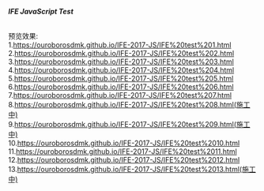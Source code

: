 <strong><em>IFE JavaScript Test</em></strong>

<br />预览效果:
<br />1.https://ouroborosdmk.github.io/IFE-2017-JS/IFE%20test%201.html
<br />2.https://ouroborosdmk.github.io/IFE-2017-JS/IFE%20test%202.html
<br />3.https://ouroborosdmk.github.io/IFE-2017-JS/IFE%20test%203.html
<br />4.https://ouroborosdmk.github.io/IFE-2017-JS/IFE%20test%204.html
<br />5.https://ouroborosdmk.github.io/IFE-2017-JS/IFE%20test%205.html
<br />6.https://ouroborosdmk.github.io/IFE-2017-JS/IFE%20test%206.html
<br />7.https://ouroborosdmk.github.io/IFE-2017-JS/IFE%20test%207.html
<br />8.https://ouroborosdmk.github.io/IFE-2017-JS/IFE%20test%208.html(施工中)
<br />9.https://ouroborosdmk.github.io/IFE-2017-JS/IFE%20test%209.html(施工中)
<br />10.https://ouroborosdmk.github.io/IFE-2017-JS/IFE%20test%2010.html
<br />11.https://ouroborosdmk.github.io/IFE-2017-JS/IFE%20test%2011.html
<br />12.https://ouroborosdmk.github.io/IFE-2017-JS/IFE%20test%2012.html
<br />13.https://ouroborosdmk.github.io/IFE-2017-JS/IFE%20test%2013.html(施工中)
